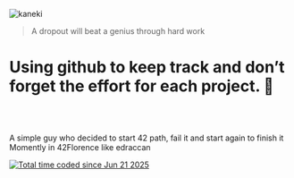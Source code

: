![kaneki](https://github.com/user-attachments/assets/85aa0520-bdbf-4079-b220-49f6cc8ccc8e)

> A dropout will beat a genius through hard work
<h1>Using github to keep track and don’t forget the effort for each project. 🚀 </h1>
<br>
<br>
<p>
  A simple guy who decided to start 42 path, fail it and start again to finish it
  <br>
  Momently in 42Florence like edraccan
</p>
<p>
  <a href="https://wakatime.com/@67f40e9d-8818-4e5c-b889-df89a0380bd2">
    <img src="https://wakatime.com/badge/user/67f40e9d-8818-4e5c-b889-df89a0380bd2.svg" alt="Total time coded since Jun 21 2025" />
  </a>
</p>
<!--
<p align="center">
  <p>
    Skills acquired:
  </p>
  <img src="https://skillicons.dev/icons?i=java,c,bash,git,linux,mysql,vscode" />
</p>
-->
